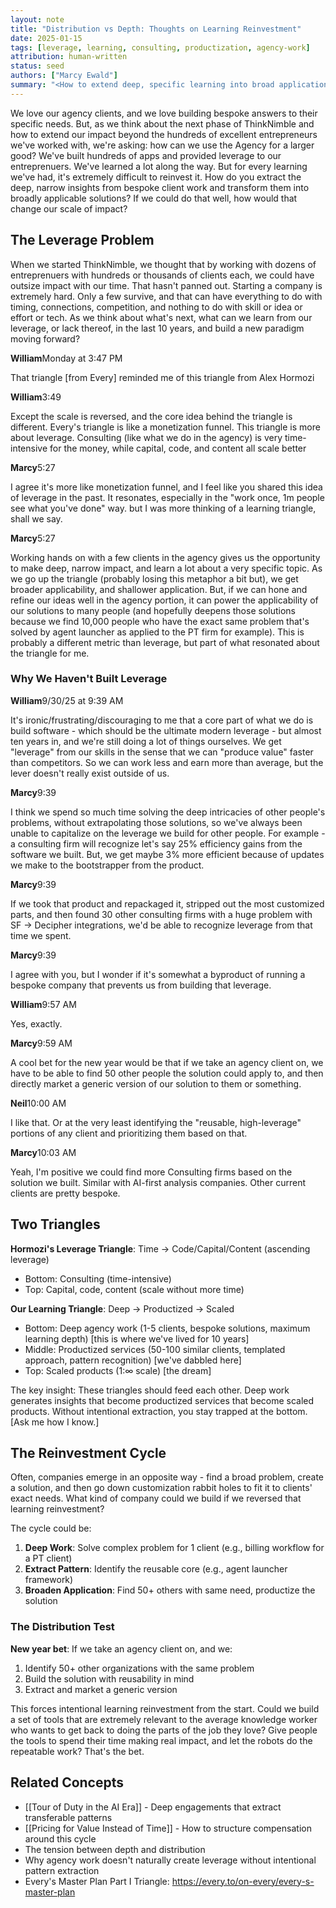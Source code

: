 ```yaml
---
layout: note
title: "Distribution vs Depth: Thoughts on Learning Reinvestment"
date: 2025-01-15
tags: [leverage, learning, consulting, productization, agency-work]
attribution: human-written
status: seed
authors: ["Marcy Ewald"]
summary: "<How to extend deep, specific learning into broad applications in consulting work.>"
---
```


We love our agency clients, and we love building bespoke answers to their specific needs. But, as we think about the next phase of ThinkNimble and how to extend our impact beyond the hundreds of excellent entrepreneurs we've worked with, we're asking: how can we use the Agency for a larger good? We've built hundreds of apps and provided leverage to our entreprenuers. We've learned a lot along the way. But for every learning we've had, it's extremely difficult to reinvest it. How do you extract the deep, narrow insights from bespoke client work and transform them into broadly applicable solutions? If we could do that well, how would that change our scale of impact?

## The Leverage Problem

When we started ThinkNimble, we thought that by working with dozens of entreprenuers with hundreds or thousands of clients each, we could have outsize impact with our time. That hasn't panned out. Starting a company is extremely hard. Only a few survive, and that can have everything to do with timing, connections, competition, and nothing to do with skill or idea or effort or tech. As we think about what's next, what can we learn from our leverage, or lack thereof, in the last 10 years, and build a new paradigm moving forward?

<div class="conversation">
  <div class="conversation-message">
    <strong>William</strong><span class="conversation-timestamp">Monday at 3:47 PM</span>
    <p>That triangle [from Every] reminded me of this triangle from Alex Hormozi</p>
  </div>

  <div class="conversation-message">
    <strong>William</strong><span class="conversation-timestamp">3:49</span>
    <p>Except the scale is reversed, and the core idea behind the triangle is different. Every's triangle is like a monetization funnel. This triangle is more about leverage. Consulting (like what we do in the agency) is very time-intensive for the money, while capital, code, and content all scale better</p>
  </div>

  <div class="conversation-message">
    <strong>Marcy</strong><span class="conversation-timestamp">5:27</span>
    <p>I agree it's more like monetization funnel, and I feel like you shared this idea of leverage in the past. It resonates, especially in the "work once, 1m people see what you've done" way. but I was more thinking of a learning triangle, shall we say.</p>
  </div>

  <div class="conversation-message">
    <strong>Marcy</strong><span class="conversation-timestamp">5:27</span>
    <p>Working hands on with a few clients in the agency gives us the opportunity to make deep, narrow impact, and learn a lot about a very specific topic. As we go up the triangle (probably losing this metaphor a bit but), we get broader applicability, and shallower application. But, if we can hone and refine our ideas well in the agency portion, it can power the applicability of our solutions to many people (and hopefully deepens those solutions because we find 10,000 people who have the exact same problem that's solved by agent launcher as applied to the PT firm for example). This is probably a different metric than leverage, but part of what resonated about the triangle for me.</p>
  </div>
</div>

### Why We Haven't Built Leverage

<div class="conversation">
  <div class="conversation-message">
    <strong>William</strong><span class="conversation-timestamp">9/30/25 at 9:39 AM</span>
    <p>It's ironic/frustrating/discouraging to me that a core part of what we do is build software - which should be the ultimate modern leverage - but almost ten years in, and we're still doing a lot of things ourselves. We get "leverage" from our skills in the sense that we can "produce value" faster than competitors. So we can work less and earn more than average, but the lever doesn't really exist outside of us.</p>
  </div>

  <div class="conversation-message">
    <strong>Marcy</strong><span class="conversation-timestamp">9:39</span>
    <p>I think we spend so much time solving the deep intricacies of other people's problems, without extrapolating those solutions, so we've always been unable to capitalize on the leverage we build for other people. For example - a consulting firm will recognize let's say 25% efficiency gains from the software we built. But, we get maybe 3% more efficient because of updates we make to the bootstrapper from the product.</p>
  </div>

  <div class="conversation-message">
    <strong>Marcy</strong><span class="conversation-timestamp">9:39</span>
    <p>If we took that product and repackaged it, stripped out the most customized parts, and then found 30 other consulting firms with a huge problem with SF -> Decipher integrations, we'd be able to recognize leverage from that time we spent.</p>
  </div>

  <div class="conversation-message">
    <strong>Marcy</strong><span class="conversation-timestamp">9:39</span>
    <p>I agree with you, but I wonder if it's somewhat a byproduct of running a bespoke company that prevents us from building that leverage.</p>
  </div>

  <div class="conversation-message">
    <strong>William</strong><span class="conversation-timestamp">9:57 AM</span>
    <p>Yes, exactly.</p>
  </div>

  <div class="conversation-message">
    <strong>Marcy</strong><span class="conversation-timestamp">9:59 AM</span>
    <p>A cool bet for the new year would be that if we take an agency client on, we have to be able to find 50 other people the solution could apply to, and then directly market a generic version of our solution to them or something.</p>
  </div>

  <div class="conversation-message">
    <strong>Neil</strong><span class="conversation-timestamp">10:00 AM</span>
    <p>I like that. Or at the very least identifying the "reusable, high-leverage" portions of any client and prioritizing them based on that.</p>
  </div>

  <div class="conversation-message">
    <strong>Marcy</strong><span class="conversation-timestamp">10:03 AM</span>
    <p>Yeah, I'm positive we could find more Consulting firms based on the solution we built. Similar with AI-first analysis companies. Other current clients are pretty bespoke.</p>
  </div>
</div>

## Two Triangles

**Hormozi's Leverage Triangle**: Time → Code/Capital/Content (ascending leverage)
- Bottom: Consulting (time-intensive)
- Top: Capital, code, content (scale without more time)

**Our Learning Triangle**: Deep → Productized → Scaled
- Bottom: Deep agency work (1-5 clients, bespoke solutions, maximum learning depth) [this is where we've lived for 10 years]
- Middle: Productized services (50-100 similar clients, templated approach, pattern recognition) [we've dabbled here]
- Top: Scaled products (1:∞ scale) [the dream]

The key insight: These triangles should feed each other. Deep work generates insights that become productized services that become scaled products. Without intentional extraction, you stay trapped at the bottom. [Ask me how I know.]

## The Reinvestment Cycle
Often, companies emerge in an opposite way - find a broad problem, create a solution, and then go down customization rabbit holes to fit it to clients' exact needs. What kind of company could we build if we reversed that learning reinvestment?

The cycle could be:
1. **Deep Work**: Solve complex problem for 1 client (e.g., billing workflow for a PT client)
2. **Extract Pattern**: Identify the reusable core (e.g., agent launcher framework)
3. **Broaden Application**: Find 50+ others with same need, productize the solution

### The Distribution Test

**New year bet**: If we take an agency client on, and we:
1. Identify 50+ other organizations with the same problem
2. Build the solution with reusability in mind
3. Extract and market a generic version

This forces intentional learning reinvestment from the start. Could we build a set of tools that are extremely relevant to the average knowledge worker who wants to get back to doing the parts of the job they love? Give people the tools to spend their time making real impact, and let the robots do the repeatable work? That's the bet.

## Related Concepts

- [[Tour of Duty in the AI Era]] - Deep engagements that extract transferable patterns
- [[Pricing for Value Instead of Time]] - How to structure compensation around this cycle
- The tension between depth and distribution
- Why agency work doesn't naturally create leverage without intentional pattern extraction
- Every's Master Plan Part I Triangle: https://every.to/on-every/every-s-master-plan
